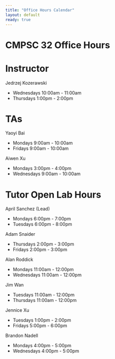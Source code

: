 ```yaml
---
title: "Office Hours Calendar"
layout: default
ready: true
---
```


<h1><strong>CMPSC 32 Office Hours</strong></h1>

# Instructor
Jedrzej Kozerawski

* Wednesdays 10:00am - 11:00am
* Thursdays 1:00pm - 2:00pm

# TAs

Yaoyi Bai 

* Mondays 9:00am - 10:00am
* Fridays 9:00am - 10:00am

Aiwen Xu

* Mondays 3:00pm - 4:00pm
* Wednesdays 9:00am - 10:00am

# Tutor Open Lab Hours

April Sanchez (Lead)

* Mondays 6:00pm - 7:00pm
* Tuesdays 6:00pm - 8:00pm

Adam Snaider

* Thursdays 2:00pm - 3:00pm
* Fridays 2:00pm - 3:00pm

Alan Roddick

* Mondays 11:00am - 12:00pm
* Wednesdays 11:00am - 12:00pm

Jim Wan

* Tuesdays 11:00am - 12:00pm
* Thursdays 11:00am - 12:00pm

Jennice Xu

* Tuesdays 1:00pm - 2:00pm
* Fridays 5:00pm - 6:00pm

Brandon Nadell

* Mondays 4:00pm - 5:00pm
* Wednesdays 4:00pm - 5:00pm

